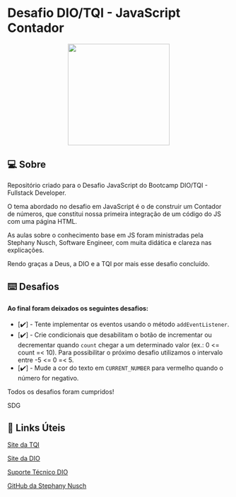 # Desafio DIO/TQI - JavaScript Contador
<p align="center">
  <img src="https://user-images.githubusercontent.com/106720974/172080330-3f404ef0-acc1-4a06-86ea-3549e3c694fa.png" width="230px" />
  </p>



## :computer:  Sobre

Repositório criado para o Desafio JavaScript do Bootcamp DIO/TQI - Fullstack Developer.

O tema abordado no desafio em JavaScript é o de construir um Contador de números, que constitui nossa primeira integração de um código do JS com uma página HTML.

As aulas sobre o conhecimento base em JS foram ministradas pela Stephany Nusch, Software Engineer, com muita didática e clareza nas explicações.

Rendo graças a Deus, a DIO e a TQI por mais esse desafio concluído.

## :keyboard: Desafios

#### Ao final foram deixados os seguintes desafios:

- [✔️] - Tente implementar os eventos usando o método `addEventListener`.
- [✔️] - Crie condicionais que desabilitam o botão de incrementar ou decrementar quando `count` chegar a um determinado valor (ex.: 0 <= count =< 10). Para possibilitar o próximo desafio utilizamos o intervalo entre -5 <= 0 =< 5.
- [✔️] - Mude a cor do texto em `CURRENT_NUMBER` para vermelho quando o número for negativo.

Todos os desafios foram cumpridos!

SDG

## :link: Links Úteis
[Site da TQI](https://www.tqi.com.br)

[Site da DIO](https://www.dio.me)

[Suporte Técnico DIO](https://help.dio.me)

[GitHub da Stephany Nusch](https://github.com/stebsnusch)



